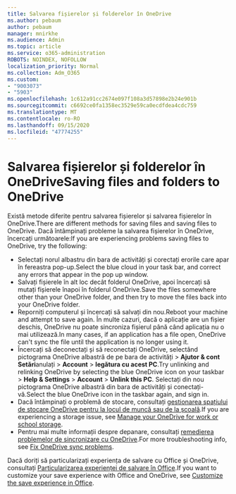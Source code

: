 ```yaml
---
title: Salvarea fișierelor și folderelor în OneDrive
ms.author: pebaum
author: pebaum
manager: mnirkhe
ms.audience: Admin
ms.topic: article
ms.service: o365-administration
ROBOTS: NOINDEX, NOFOLLOW
localization_priority: Normal
ms.collection: Adm_O365
ms.custom:
- "9003073"
- "5903"
ms.openlocfilehash: 1c612a91cc2674e097f108a3d57898e2b24e901b
ms.sourcegitcommit: c6692ce0fa1358ec3529e59ca0ecdfdea4cdc759
ms.translationtype: MT
ms.contentlocale: ro-RO
ms.lasthandoff: 09/15/2020
ms.locfileid: "47774255"
---
```

# <a name="saving-files-and-folders-to-onedrive"></a><span data-ttu-id="326e7-102">Salvarea fișierelor și folderelor în OneDrive</span><span class="sxs-lookup"><span data-stu-id="326e7-102">Saving files and folders to OneDrive</span></span>

<span data-ttu-id="326e7-103">Există metode diferite pentru salvarea fișierelor și salvarea fișierelor în OneDrive.</span><span class="sxs-lookup"><span data-stu-id="326e7-103">There are different methods for saving files and saving files to OneDrive.</span></span> <span data-ttu-id="326e7-104">Dacă întâmpinați probleme la salvarea fișierelor în OneDrive, încercați următoarele:</span><span class="sxs-lookup"><span data-stu-id="326e7-104">If you are experiencing problems saving files to OneDrive, try the following:</span></span>

- <span data-ttu-id="326e7-105">Selectați norul albastru din bara de activități și corectați erorile care apar în fereastra pop-up.</span><span class="sxs-lookup"><span data-stu-id="326e7-105">Select the blue cloud in your task bar, and correct any errors that appear in the pop up window.</span></span>
- <span data-ttu-id="326e7-106">Salvați fișierele în alt loc decât folderul OneDrive, apoi încercați să mutați fișierele înapoi în folderul OneDrive.</span><span class="sxs-lookup"><span data-stu-id="326e7-106">Save the files somewhere other than your OneDrive folder, and then try to move the files back into your OneDrive folder.</span></span>
- <span data-ttu-id="326e7-107">Reporniți computerul și încercați să salvați din nou.</span><span class="sxs-lookup"><span data-stu-id="326e7-107">Reboot your machine and attempt to save again.</span></span> <span data-ttu-id="326e7-108">În multe cazuri, dacă o aplicație are un fișier deschis, OneDrive nu poate sincroniza fișierul până când aplicația nu o mai utilizează.</span><span class="sxs-lookup"><span data-stu-id="326e7-108">In many cases, if an application has a file open, OneDrive can't sync the file until the application is no longer using it.</span></span>    
- <span data-ttu-id="326e7-109">Încercați să deconectați și să reconectați OneDrive, selectând pictograma OneDrive albastră de pe bara de activități > **Ajutor & cont Setări**anulați  >  **Account**  >  **legătura cu acest PC**.</span><span class="sxs-lookup"><span data-stu-id="326e7-109">Try unlinking and relinking OneDrive by selecting the blue OneDrive icon on your taskbar > **Help & Settings** > **Account** > **Unlink this PC**.</span></span> <span data-ttu-id="326e7-110">Selectați din nou pictograma OneDrive albastră din bara de activități și conectați-vă.</span><span class="sxs-lookup"><span data-stu-id="326e7-110">Select the blue OneDrive icon in the taskbar again, and sign in.</span></span>
- <span data-ttu-id="326e7-111">Dacă întâmpinați o problemă de stocare, consultați [gestionarea spațiului de stocare OneDrive pentru la locul de muncă sau de la școală](https://support.microsoft.com/office/manage-your-onedrive-for-work-or-school-storage-31519161-059c-4764-b6f8-f5cd29f7fe68).</span><span class="sxs-lookup"><span data-stu-id="326e7-111">If you are experiencing a storage issue, see [Manage your OneDrive for work or school storage](https://support.microsoft.com/office/manage-your-onedrive-for-work-or-school-storage-31519161-059c-4764-b6f8-f5cd29f7fe68).</span></span>
- <span data-ttu-id="326e7-112">Pentru mai multe informații despre depanare, consultați [remedierea problemelor de sincronizare cu OneDrive](https://docs.microsoft.com/alchemyinsights/fix-onedrive-sync-issues).</span><span class="sxs-lookup"><span data-stu-id="326e7-112">For more troubleshooting info, see [Fix OneDrive sync problems](https://docs.microsoft.com/alchemyinsights/fix-onedrive-sync-issues).</span></span>  

<span data-ttu-id="326e7-113">Dacă doriți să particularizați experiența de salvare cu Office și OneDrive, consultați [Particularizarea experienței de salvare în Office](https://support.microsoft.com/office/customize-the-save-experience-in-office-786200a7-f5f2-4d26-a3ae-b78c60dd5d3b).</span><span class="sxs-lookup"><span data-stu-id="326e7-113">If you want to customize your save experience with Office and OneDrive, see [Customize the save experience in Office](https://support.microsoft.com/office/customize-the-save-experience-in-office-786200a7-f5f2-4d26-a3ae-b78c60dd5d3b).</span></span>
